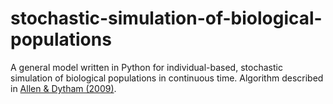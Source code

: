 # stochastic-simulation-of-biological-populations
A general model written in Python for individual-based, stochastic simulation of biological populations in continuous time. Algorithm described in [Allen &amp; Dytham (2009)](https://www.sciencedirect.com/science/article/pii/S0303264709001130).
